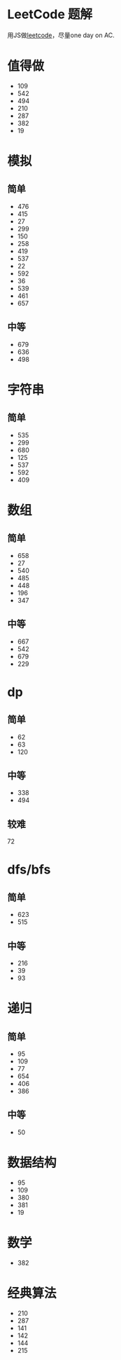 # LeetCode 题解

用JS做[leetcode](https://leetcode.com)，尽量one day on AC.

# 值得做
* 109
* 542
* 494
* 210
* 287
* 382
* 19

# 模拟 
## 简单
* 476
* 415
* 27
* 299
* 150
* 258
* 419
* 537
* 22
* 592 
* 36
* 539
* 461
* 657
## 中等
* 679
* 636
* 498

# 字符串
## 简单
* 535 
* 299
* 680
* 125
* 537
* 592
* 409


# 数组 
## 简单
* 658
* 27
* 540
* 485
* 448
* 196
* 347

## 中等

* 667
* 542
* 679
* 229

# dp
## 简单

* 62
* 63
* 120

## 中等

* 338
* 494

## 较难
72

# dfs/bfs
## 简单
* 623
* 515

## 中等
* 216
* 39
* 93

# 递归
## 简单
* 95
* 109
* 77
* 654
* 406
* 386

## 中等
* 50

# 数据结构
* 95
* 109
* 380
* 381
* 19

# 数学
* 382

# 经典算法
* 210
* 287
* 141
* 142
* 144 
* 215

